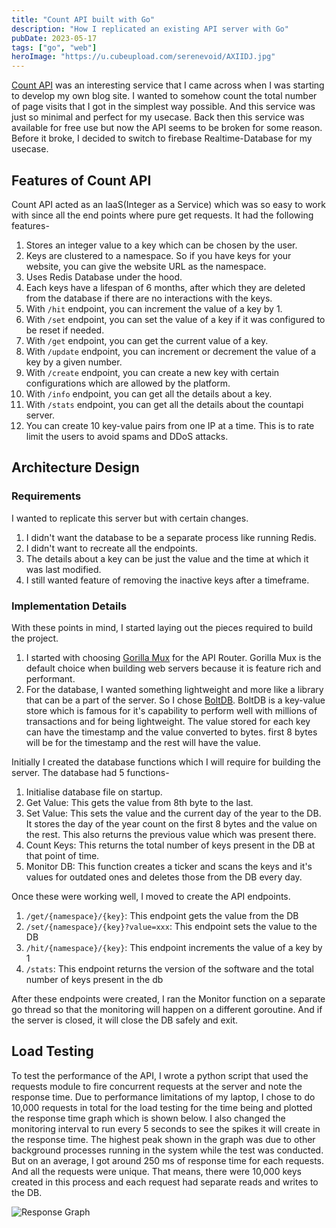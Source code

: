 ```yaml
---
title: "Count API built with Go"
description: "How I replicated an existing API server with Go"
pubDate: 2023-05-17
tags: ["go", "web"]
heroImage: "https://u.cubeupload.com/serenevoid/AXIIDJ.jpg"
---
```

[Count API](https://countapi.xyz) was an interesting service that I came across 
when I was starting to develop my own blog site. I wanted to somehow count the 
total number of page visits that I got in the simplest way possible. And this service 
was just so minimal and perfect for my usecase. Back then this service was available 
for free use but now the API seems to be broken for some reason. Before it broke,
I decided to switch to firebase Realtime-Database for my usecase.

## Features of Count API

Count API acted as an IaaS(Integer as a Service) which was so easy to work with since
all the end points where pure get requests. It had the following features-
1. Stores an integer value to a key which can be chosen by the user.
2. Keys are clustered to a namespace. So if you have keys for your website, you 
can give the website URL as the namespace.
3. Uses Redis Database under the hood.
4. Each keys have a lifespan of 6 months, after which they are deleted from the 
database if there are no interactions with the keys.
5. With `/hit` endpoint, you can increment the value of a key by 1.
6. With `/set` endpoint, you can set the value of a key if it was configured to be 
reset if needed.
7. With `/get` endpoint, you can get the current value of a key.
8. With `/update` endpoint, you can increment or decrement the value of a key by a 
given number.
9. With `/create` endpoint, you can create a new key with certain configurations 
which are allowed by the platform.
10. With `/info` endpoint, you can get all the details about a key.
11. With `/stats` endpoint, you can get all the details about the countapi server.
12. You can create 10 key-value pairs from one IP at a time. This is to rate limit 
the users to avoid spams and DDoS attacks.

## Architecture Design

### Requirements
I wanted to replicate this server but with certain changes.
1. I didn't want the database to be a separate process like running Redis.
2. I didn't want to recreate all the endpoints.
3. The details about a key can be just the value and the time at which it was 
last modified.
4. I still wanted feature of removing the inactive keys after a timeframe.

### Implementation Details
With these points in mind, I started laying out the pieces required to build the project.
1. I started with choosing [Gorilla Mux](https://github.com/gorilla/mux) for the API Router. 
Gorilla Mux is the default choice when building web servers because it is feature rich 
and performant.
2. For the database, I wanted something lightweight and more like a library that 
can be a part of the server. So I chose [BoltDB](https://github.com/boltdb/bolt).
BoltDB is a key-value store which is famous for it's capability to perform well with 
millions of transactions and for being lightweight. The value stored for each key can have the
timestamp and the value converted to bytes. first 8 bytes will be for the timestamp 
and the rest will have the value.

Initially I created the database functions which I will require for building the 
server. The database had 5 functions-
1. Initialise database file on startup.
2. Get Value: This gets the value from 8th byte to the last.
3. Set Value: This sets the value and the current day of the year to the DB. It stores the day
of the year count on the first 8 bytes and the value on the rest. This also returns the previous 
value which was present there.
4. Count Keys: This returns the total number of keys present in the DB at that point of time.
5. Monitor DB: This function creates a ticker and scans the keys and it's values for outdated ones and 
deletes those from the DB every day.

Once these were working well, I moved to create the API endpoints.
1. `/get/{namespace}/{key}`: This endpoint gets the value from the DB
2. `/set/{namespace}/{key}?value=xxx`: This endpoint sets the value to the DB
3. `/hit/{namespace}/{key}`: This endpoint increments the value of a key by 1
4. `/stats`: This endpoint returns the version of the software and the total number of keys present in the db

After these endpoints were created, I ran the Monitor function on a separate go thread so that the 
monitoring will happen on a different goroutine.
And if the server is closed, it will close the DB safely and exit.

## Load Testing

To test the performance of the API, I wrote a python script that used the requests 
module to fire concurrent requests at the server and note the response time. Due to 
performance limitations of my laptop, I chose to do 10,000 requests in total for the 
load testing for the time being and plotted the response time graph which is shown below.
I also changed the monitoring interval to run every 5 seconds to see the spikes it will 
create in the response time. The highest peak shown in the graph was due to other background 
processes running in the system while the test was conducted. But on an average, I got around 250 ms
of response time for each requests. And all the requests were unique. That means, there were 
10,000 keys created in this process and each request had separate reads and writes to the DB.

![Response Graph](https://u.cubeupload.com/serenevoid/lSfsZv.jpg)
